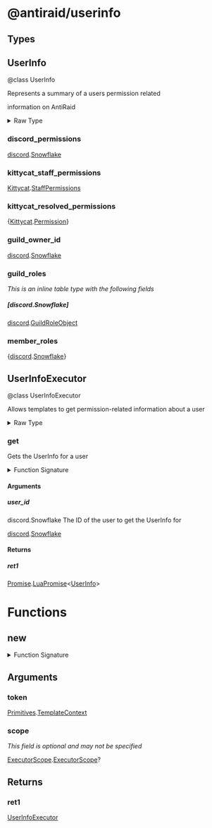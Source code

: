 <div id="@antiraid/userinfo"></div>

# @antiraid/userinfo

<div id="Types"></div>

## Types

<div id="UserInfo"></div>

## UserInfo

@class UserInfo



Represents a summary of a users permission related

information on AntiRaid





<details>
<summary>Raw Type</summary>

```luau
--- @class UserInfo
---
--- Represents a summary of a users permission related 
--- information on AntiRaid
---
--- @field discord_permissions discord.Snowflake The users discord permissions
--- @field kittycat_staff_permissions Kittycat.StaffPermissions The users kittycat staff permissions
--- @field kittycat_resolved_permissions {Kittycat.Permission} The users resolved kittycat permissions
--- @field guild_owner_id discord.Snowflake The ID of the guild owner
--- @field guild_roles {[discord.Snowflake]: discord.GuildRoleObject} The users guild roles
--- @field member_roles {discord.Snowflake} The users member roles
---
type UserInfo = {
	discord_permissions: discord.Snowflake,

	kittycat_staff_permissions: Kittycat.StaffPermissions,

	kittycat_resolved_permissions: {Kittycat.Permission},

	guild_owner_id: discord.Snowflake,

	guild_roles: {
		[discord.Snowflake]: discord.GuildRoleObject
	},

	member_roles: {discord.Snowflake}
}
```

</details>

<div id="discord_permissions"></div>

### discord_permissions

[discord](./discord.md).[Snowflake](./discord.md#Snowflake)

<div id="kittycat_staff_permissions"></div>

### kittycat_staff_permissions

[Kittycat](./kittycat.md).[StaffPermissions](./kittycat.md#StaffPermissions)

<div id="kittycat_resolved_permissions"></div>

### kittycat_resolved_permissions

{[Kittycat](./kittycat.md).[Permission](./kittycat.md#Permission)}

<div id="guild_owner_id"></div>

### guild_owner_id

[discord](./discord.md).[Snowflake](./discord.md#Snowflake)

<div id="guild_roles"></div>

### guild_roles

*This is an inline table type with the following fields*

<div id="[discord.Snowflake]"></div>

##### [discord.Snowflake]

[discord](./discord.md).[GuildRoleObject](./discord.md#GuildRoleObject)

<div id="member_roles"></div>

### member_roles

{[discord](./discord.md).[Snowflake](./discord.md#Snowflake)}

<div id="UserInfoExecutor"></div>

## UserInfoExecutor

@class UserInfoExecutor



Allows templates to get permission-related information about a user



<details>
<summary>Raw Type</summary>

```luau
--- @class UserInfoExecutor
---
--- Allows templates to get permission-related information about a user
---
--- @field get (user_id: discord.Snowflake): Promise.LuaPromise<UserInfo> Gets the UserInfo for a user
type UserInfoExecutor = {
	--- Gets the UserInfo for a user
	--- @param user_id discord.Snowflake The ID of the user to get the UserInfo for
	get: (self: UserInfoExecutor, user_id: discord.Snowflake) -> Promise.LuaPromise<UserInfo>
}
```

</details>

<div id="get"></div>

### get

Gets the UserInfo for a user

<details>
<summary>Function Signature</summary>

```luau
--- Gets the UserInfo for a user
--- @param user_id discord.Snowflake The ID of the user to get the UserInfo for
get: (self: UserInfoExecutor, user_id: discord.Snowflake) -> Promise.LuaPromise<UserInfo>
```

</details>

<div id="Arguments"></div>

#### Arguments

<div id="user_id"></div>

##### user_id

discord.Snowflake The ID of the user to get the UserInfo for

[discord](./discord.md).[Snowflake](./discord.md#Snowflake)

<div id="Returns"></div>

#### Returns

<div id="ret1"></div>

##### ret1

[Promise](./promise.md).[LuaPromise](./promise.md#LuaPromise)&lt;[UserInfo](#UserInfo)&gt;<div id="Functions"></div>

# Functions

<div id="new"></div>

## new

<details>
<summary>Function Signature</summary>

```luau
function new(token: Primitives.TemplateContext, scope: ExecutorScope.ExecutorScope?) -> UserInfoExecutor end
```

</details>

<div id="Arguments"></div>

## Arguments

<div id="token"></div>

### token

[Primitives](./primitives.md).[TemplateContext](./primitives.md#TemplateContext)

<div id="scope"></div>

### scope

*This field is optional and may not be specified*

[ExecutorScope](./executorscope.md).[ExecutorScope](./executorscope.md#ExecutorScope)?

<div id="Returns"></div>

## Returns

<div id="ret1"></div>

### ret1

[UserInfoExecutor](#UserInfoExecutor)